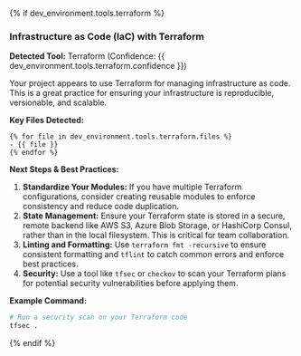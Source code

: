 {% if dev_environment.tools.terraform %}
### Infrastructure as Code (IaC) with Terraform

**Detected Tool:** Terraform (Confidence: {{ dev_environment.tools.terraform.confidence }})

Your project appears to use Terraform for managing infrastructure as code. This is a great practice for ensuring your infrastructure is reproducible, versionable, and scalable.

**Key Files Detected:**
```
{% for file in dev_environment.tools.terraform.files %}
- {{ file }}
{% endfor %}
```

**Next Steps & Best Practices:**

1.  **Standardize Your Modules:** If you have multiple Terraform configurations, consider creating reusable modules to enforce consistency and reduce code duplication.
2.  **State Management:** Ensure your Terraform state is stored in a secure, remote backend like AWS S3, Azure Blob Storage, or HashiCorp Consul, rather than in the local filesystem. This is critical for team collaboration.
3.  **Linting and Formatting:** Use `terraform fmt -recursive` to ensure consistent formatting and `tflint` to catch common errors and enforce best practices.
4.  **Security:** Use a tool like `tfsec` or `checkov` to scan your Terraform plans for potential security vulnerabilities before applying them.

**Example Command:**
```bash
# Run a security scan on your Terraform code
tfsec .
```
{% endif %}

